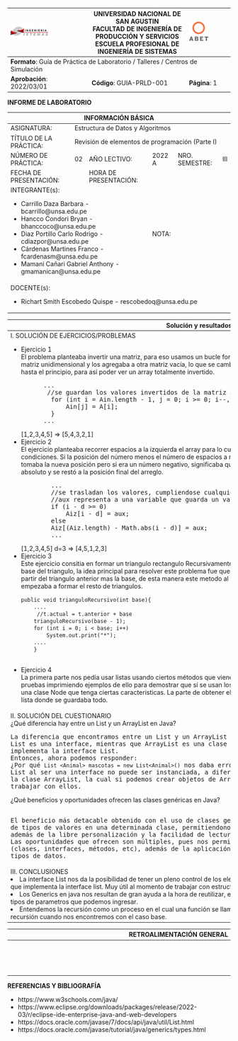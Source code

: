 <div align="center">
<table>
    <theader>
        <tr>
            <td><img src="https://github.com/rescobedoq/pw2/blob/main/epis.png?raw=true" alt="EPIS" style="width:50%; height:auto"/></td>
            <th>
                <span style="font-weight:bold;">UNIVERSIDAD NACIONAL DE SAN AGUSTIN</span><br />
                <span style="font-weight:bold;">FACULTAD DE INGENIERÍA DE PRODUCCIÓN Y SERVICIOS</span><br />
                <span style="font-weight:bold;">ESCUELA PROFESIONAL DE INGENIERÍA DE SISTEMAS</span>
            </th>
            <td><img src="https://github.com/rescobedoq/pw2/blob/main/abet.png?raw=true" alt="ABET" style="width:50%; height:auto"/></td>
        </tr>
    </theader>
    <tbody>
        <tr><td colspan="3"><span style="font-weight:bold;">Formato</span>: Guía de Práctica de Laboratorio / Talleres / Centros de Simulación</td></tr>
        <tr><td><span style="font-weight:bold;">Aprobación</span>:  2022/03/01</td><td><span style="font-weight:bold;">Código</span>: GUIA-PRLD-001</td><td><span style="font-weight:bold;">Página</span>: 1</td></tr>
    </tbody>
</table>
</div>

<div>
<span style="font-weight:bold;">INFORME DE LABORATORIO</span><br />

<table>
<theader>
<tr><th colspan="6">INFORMACIÓN BÁSICA</th></tr>
</theader>
<tbody>
<tr><td>ASIGNATURA:</td><td colspan="5">Estructura de Datos y Algoritmos</td></tr>
<tr><td>TÍTULO DE LA PRÁCTICA:</td><td colspan="5">Revisión de elementos de programación (Parte I)</td></tr>
<tr>
<td>NÚMERO DE PRÁCTICA:</td><td>02</td><td>AÑO LECTIVO:</td><td>2022 A</td><td>NRO. SEMESTRE:</td><td>III</td>
</tr>
<tr>
<td>FECHA DE PRESENTACIÓN:</td><td></td><td>HORA DE PRESENTACIÓN:</td><td colspan="3"></td>
</tr>
<tr><td colspan="3">INTEGRANTE(s):
<ul>
<li>Carrillo Daza Barbara - bcarrillo@unsa.edu.pe</li>
<li>Hancco Condori Bryan - bhanccoco@unsa.edu.pe</li>
<li>Diaz Portillo Carlo Rodrigo - cdiazpor@unsa.edu.pe</li>
<li>Cárdenas Martines Franco - fcardenasm@unsa.edu.pe</li>
<li>Mamani Cañari Gabriel Anthony - gmamanican@unsa.edu.pe</li>
</ul>
</td>
<td>NOTA:</td><td colspan="2"></td>
</<tr>
<tr><td colspan="6">DOCENTE(s):
<ul>
<li>Richart Smith Escobedo Quispe - rescobedoq@unsa.edu.pe</li>
</ul>
</td>
</<tr>
</tbody>
</table>

<table>
<theader>
<tr><th>Solución y resultados</th></tr>
</theader>
<tbody>
<tr><td>I. SOLUCIÓN DE EJERCICIOS/PROBLEMAS<br>
  <ul>
    <li>Ejercicio 1</li>
        El problema planteaba invertir una matriz, para eso usamos un bucle for, el cual recorría
        iterativamente los elementos de la matriz unidimensional y los agregaba a otra matriz vacía,
        lo que se cambió,es que la iteración iba desde el final del array hasta el principio, para
        así poder ver un array totalmente invertido. <br>
      <pre>
      ...
       //se guardan los valores invertidos de la matriz a otra
        for (int i = Ain.length - 1, j = 0; i >= 0; i--, j++) {
            Ain[j] = A[i];
        }
      ...      </pre>
        [1,2,3,4,5] => [5,4,3,2,1]
    <li>Ejercicio 2</li>
        El ejercicio planteaba recorrer espacios a la izquierda el array para lo cual, se usó también
        una iteración pero con condiciones. Si la posición del número menos el número de espacios a 
        recorrer era mayor igual a 0, no habìa problema y tomaba la nueva posición pero si era un 
        número negativo, significaba que iría al fondo del array, por eso se usó el valor absoluto 
        y se restó a la posición final del arreglo. <br>     
        <pre>
        ...
        //se trasladan los valores, cumpliendose cualquiera de los casos.
        //aux representa a una variable que guarda un valor de la matriz
        if (i - d >= 0)                                
            Aiz[i - d] = aux;
        else
        Aiz[(Aiz.length) - Math.abs(i - d)] = aux; 
        ...</pre>
        [1,2,3,4,5] d=3 => [4,5,1,2,3]
    <li>Ejercicio 3</li>
        Este ejercicio consitia en formar un triangulo rectangulo Recursivamente con "*" ,considerando 
        como parametro unico la base del triangulo, la idea principal para resolver este problema fue 
        que basicamente cualquier triangulo se puede formar a partir del triangulo anterior mas la base,
        de esta manera este metodo al llamarse a si mismo llegaba al caso base * , y empezaba a formar 
        el resto de triangulos.
    <pre><code>public void trianguloRecursivo(int base){
    ....
     //t.actual = t.anterior + base
    trianguloRecursivo(base - 1);
    for (int i = 0; i < base; i++) 
        System.out.print("*");
    ....  
    } 
    </code></pre>
    <li>Ejercicio 4</li>
        La primera parte nos pedía usar listas usando ciertos métodos que vienen por defecto en ellas.
        Se realizaron algunas pruebas imprimiendo ejemplos de ello para demostrar que sí se usan los métodos.
        La segunda parte ejercicio nos pedía crear una clase Node que tenga ciertas caracteristicas. La 
        parte de obtener el root y la parte del next se usaron los índices de la lista donde se guardaba todo.
    </ul>
    </td></tr>
<tr><td>II. SOLUCIÓN DEL CUESTIONARIO<br>
    ¿Qué diferencia hay entre un List y un ArrayList en Java?<br>
<pre>La diferencia que encontramos entre un List y un ArrayList es que
List es una interface, mientras que ArrayList es una clase la cual 
implementa la interface List.
Entonces, ahora podemos responder:
¿Por qué <code>List &ltAnimal&gt mascotas = new List&ltAnimal&gt()</code> nos daba error?
List al ser una interface no puede ser instanciada, a diferencia de
la clase ArrayList, la cual si podemos crear objetos de ArrayList y
trabajar con ellos.</pre>
    ¿Qué beneficios y oportunidades ofrecen las clases genéricas en Java?<br>
<pre>                                                                                         
El beneficio más detacable obtenido con el uso de clases genéricas se da con la libre parametrización
de tipos de valores en una determinada clase, permitiendonos operar con objetos de cualquier tipo,
además de la libre personalización y la facilidad de lectura e identificación código.
Las oportunidades que ofrecen son múltiples, pues nos permiten desarrollar código genérico
(clases, interfaces, métodos, etc), además de la aplicación de algoritmos que abarcan diferentes
tipos de datos.  </pre>
    </td></tr>
<tr><td>III. CONCLUSIONES<br>
    <li>La interface List nos da la posibilidad de tener un pleno control de los elementos que son insertados a una lista de una clase que implementa la interface list. Muy útil al momento de trabajar con estructuras de datos como podrían ser los arboles.</li>
<li>Los Generics en java nos resultan de gran ayuda a la hora de reutilizar, entender y operar en el código, gracias a los múltiples tipos de parametros que podemos ingresar.</li>
<li>Entendemos la recursión como un proceso en el cual una función se llama a sí misma y se vuelve a ejecutar, terminando la recursión cuando nos encontremos con el caso base.</li>
    </td></tr>
</tbody>
</table>

<table>
<theader>
<tr><th>RETROALIMENTACIÓN GENERAL
    </th></tr>
</theader>
<tbody>
<tr><td>
    <pre>                                                                                          </pre>
    <pre>                                                                                          </pre>
    </td></tr>
</tbody>
</table>
    
</div>    
<p><b>REFERENCIAS Y BIBLIOGRAFÍA</b></p>
<ul>
    <li>https://www.w3schools.com/java/</li>
    <li>https://www.eclipse.org/downloads/packages/release/2022-03/r/eclipse-ide-enterprise-java-and-web-developers</li>
    <li>https://docs.oracle.com/javase/7/docs/api/java/util/List.html</li>
    <li>https://docs.oracle.com/javase/tutorial/java/generics/types.html</li>
</ul>
